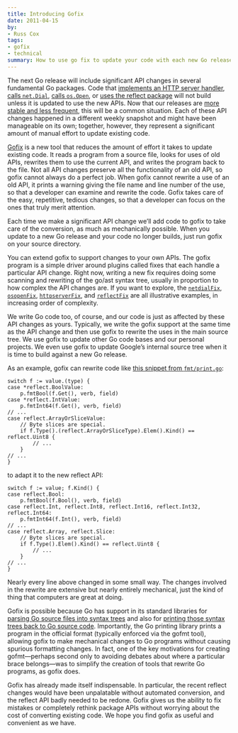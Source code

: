 ```yaml
---
title: Introducing Gofix
date: 2011-04-15
by:
- Russ Cox
tags:
- gofix
- technical
summary: How to use go fix to update your code with each new Go release.
---
```



The next Go release will include significant API changes in several fundamental Go packages.
Code that [implements an HTTP server handler](http://codereview.appspot.com/4239076),
[calls `net.Dial`](http://codereview.appspot.com/4244055),
[calls `os.Open`](http://codereview.appspot.com/4357052),
or [uses the reflect package](http://codereview.appspot.com/4281055) will
not build unless it is updated to use the new APIs.
Now that our releases are [more stable and less frequent](https://blog.golang.org/2011/03/go-becomes-more-stable.html),
this will be a common situation.
Each of these API changes happened in a different weekly snapshot and might
have been manageable on its own;
together, however, they represent a significant amount of manual effort
to update existing code.

[Gofix](https://golang.org/cmd/fix/) is a new tool that reduces the amount
of effort it takes to update existing code.
It reads a program from a source file, looks for uses of old APIs,
rewrites them to use the current API, and writes the program back to the file.
Not all API changes preserve all the functionality of an old API,
so gofix cannot always do a perfect job.
When gofix cannot rewrite a use of an old API,
it prints a warning giving the file name and line number of the use,
so that a developer can examine and rewrite the code.
Gofix takes care of the easy, repetitive,
tedious changes, so that a developer can focus on the ones that truly merit attention.

Each time we make a significant API change we’ll add code to gofix to
take care of the conversion,
as much as mechanically possible.
When you update to a new Go release and your code no longer builds,
just run gofix on your source directory.

You can extend gofix to support changes to your own APIs.
The gofix program is a simple driver around plugins called fixes that each
handle a particular API change.
Right now, writing a new fix requires doing some scanning and rewriting
of the go/ast syntax tree,
usually in proportion to how complex the API changes are.
If you want to explore, the [`netdialFix`](https://go.googlesource.com/go/+/go1/src/cmd/fix/netdial.go),
[`osopenFix`](https://go.googlesource.com/go/+/go1/src/cmd/fix/osopen.go),
[`httpserverFix`](https://go.googlesource.com/go/+/go1/src/cmd/fix/httpserver.go),
and [`reflectFix`](https://go.googlesource.com/go/+/go1/src/cmd/fix/reflect.go)
are all illustrative examples,
in increasing order of complexity.

We write Go code too, of course, and our code is just as affected by these
API changes as yours.
Typically, we write the gofix support at the same time as the API change
and then use gofix to rewrite the uses in the main source tree.
We use gofix to update other Go code bases and our personal projects.
We even use gofix to update Google’s internal source tree when it is time
to build against a new Go release.

As an example, gofix can rewrite code like [this snippet from `fmt/print.go`](http://codereview.appspot.com/4353043/diff/10001/src/pkg/fmt/print.go#newcode657):

	switch f := value.(type) {
	case *reflect.BoolValue:
	    p.fmtBool(f.Get(), verb, field)
	case *reflect.IntValue:
	    p.fmtInt64(f.Get(), verb, field)
	// ...
	case reflect.ArrayOrSliceValue:
	    // Byte slices are special.
	    if f.Type().(reflect.ArrayOrSliceType).Elem().Kind() == reflect.Uint8 {
	        // ...
	    }
	// ...
	}

to adapt it to the new reflect API:

	switch f := value; f.Kind() {
	case reflect.Bool:
	    p.fmtBool(f.Bool(), verb, field)
	case reflect.Int, reflect.Int8, reflect.Int16, reflect.Int32, reflect.Int64:
	    p.fmtInt64(f.Int(), verb, field)
	// ...
	case reflect.Array, reflect.Slice:
	    // Byte slices are special.
	    if f.Type().Elem().Kind() == reflect.Uint8 {
	        // ...
	    }
	// ...
	}

Nearly every line above changed in some small way.
The changes involved in the rewrite are extensive but nearly entirely mechanical,
just the kind of thing that computers are great at doing.

Gofix is possible because Go has support in its standard libraries for [parsing Go source files into syntax trees](https://golang.org/pkg/go/parser)
and also for [printing those syntax trees back to Go source code](https://golang.org/pkg/go/printer).
Importantly, the Go printing library prints a program in the official format
(typically enforced via the gofmt tool),
allowing gofix to make mechanical changes to Go programs without causing
spurious formatting changes.
In fact, one of the key motivations for creating gofmt—perhaps second
only to avoiding debates about where a particular brace belongs—was to
simplify the creation of tools that rewrite Go programs, as gofix does.

Gofix has already made itself indispensable.
In particular, the recent reflect changes would have been unpalatable without
automated conversion,
and the reflect API badly needed to be redone.
Gofix gives us the ability to fix mistakes or completely rethink package
APIs without worrying about the cost of converting existing code.
We hope you find gofix as useful and convenient as we have.
